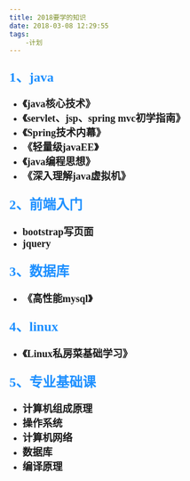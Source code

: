 ```yaml
---
title: 2018要学的知识
date: 2018-03-08 12:29:55
tags:
    -计划
---
```


#### <font color = #1E90FF size = 5 face = "黑体">  1、java </font>
 - **<font size = 4 face = "宋体">  《java核心技术》 </font>**
 - **<font size = 4 face = "宋体">  《servlet、jsp、spring mvc初学指南》 </font>**
 - **<font size = 4 face = "宋体">  《Spring技术内幕》 </font>**
 - **<font size = 4 face = "宋体">  《轻量级javaEE》 </font>**
 - **<font size = 4 face = "宋体">  《java编程思想》 </font>**
 - **<font size = 4 face = "宋体">  《深入理解java虚拟机》 </font>**
#### <font color = #1E90FF size = 5 face = "黑体">  2、前端入门 </font>
 - **<font size = 4 face = "宋体">  bootstrap写页面 </font>**
 - **<font size = 4 face = "宋体">  jquery </font>**

#### <font color = #1E90FF size = 5 face = "黑体">  3、数据库</font>
 - **<font size = 4 face = "宋体">  《高性能mysql》</font>**

#### <font color = #1E90FF size = 5 face = "黑体">  4、linux</font>
 - **<font size = 4 face = "宋体">  《Linux私房菜基础学习》</font>**
#### <font color = #1E90FF size = 5 face = "黑体">  5、专业基础课</font>
 - **<font size = 4 face = "宋体">  计算机组成原理 </font>**
 - **<font size = 4 face = "宋体">  操作系统 </font>** 
 - **<font size = 4 face = "宋体">  计算机网络</font>**
 - **<font size = 4 face = "宋体">  数据库 </font>**
 - **<font size = 4 face = "宋体">  编译原理 </font>**